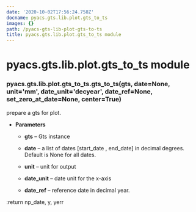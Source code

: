 ```yaml
---
date: '2020-10-02T17:56:24.758Z'
docname: pyacs.gts.lib.plot.gts_to_ts
images: {}
path: /pyacs-gts-lib-plot-gts-to-ts
title: pyacs.gts.lib.plot.gts_to_ts module
---
```


# pyacs.gts.lib.plot.gts_to_ts module


### pyacs.gts.lib.plot.gts_to_ts.gts_to_ts(gts, date=None, unit='mm', date_unit='decyear', date_ref=None, set_zero_at_date=None, center=True)
prepare a gts for plot.


* **Parameters**

    
    * **gts** – Gts instance


    * **date** – a list of dates [start_date , end_date] in decimal degrees. Default is None for all dates.


    * **unit** – unit for output


    * **date_unit** – date unit for the x-axis


    * **date_ref** – reference date in decimal year.


:return np_date, y, yerr
